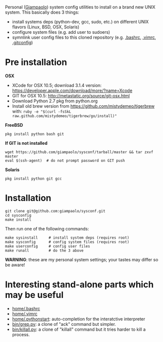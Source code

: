 Personal ([Giampaolo](http://grodola.blogspot.com/p/about.html)) system config
utilities to install on a brand new UNIX system. This basically does 3 things:

* install systems deps (python-dev, gcc, sudo, etc.) on different UNIX flavors
  (Linux, BSD, OSX, Solaris)
* configure system files (e.g. add user to sudoers)
* symnlink user config files to this cloned repository (e.g. [.bashrc](https://github.com/giampaolo/sysconf/blob/master/static/home/.bashrc), [.vimrc](https://github.com/giampaolo/sysconf/blob/master/static/home/.vimrc), [.gitconfig](https://github.com/giampaolo/sysconf/blob/master/static/home/.gitconfig))

Pre installation
================

**OSX**

* XCode for OSX 10.5; download 3.1.4 version: https://developer.apple.com/download/more/?name=Xcode
* GIT for OSX 10.5: http://metastatic.org/source/git-osx.html
* Download Python 2.7 pkg from python.org
* Install old brew version from https://github.com/mistydemeo/tigerbrew with:
  `ruby -e "$(curl -fsSkL raw.github.com/mistydemeo/tigerbrew/go/install)"`

**FreeBSD**

```
pkg install python bash git
```

**If GIT is not installed**

```
wget https://github.com/giampaolo/sysconf/tarball/master && tar zxvf master
eval $(ssh-agent)  # do not prompt password on GIT push
```

**Solaris**

```
pkg install python git gcc
```


Installation
============

```
git clone git@github.com:giampaolo/sysconf.git
cd sysconfig
make install
```

Then run one of the following commands:

```
make sysinstall     # install system deps (requires root)
make sysconfig      # config system files (requires root)
make userconfig     # config user files
make runall         # do the 3 above
```

**WARNING**: these are my personal system settings; your tastes may differ so
be aware!

Interesting stand-alone parts which may be useful
=================================================

* [home/.bashrc](https://github.com/giampaolo/sysconf/blob/master/static/home/.bashrc)
* [home/.vimrc](https://github.com/giampaolo/sysconf/blob/master/static/home/.vimrc)
* [home/.pythonstart](https://github.com/giampaolo/sysconf/blob/master/static/home/.pythonstart): auto-completion for the interatctive interpreter
* [bin/grep.py](https://github.com/giampaolo/sysconf/blob/master/bin/grep.py):
  a clone of "ack" command but simpler.
* [bin/killall.py](https://github.com/giampaolo/sysconf/blob/master/bin/killall.py):
  a clone of "killall" command but it tries harder to kill a process.
